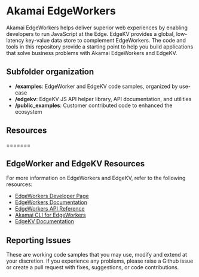 # Akamai EdgeWorkers 

Akamai EdgeWorkers helps deliver superior web experiences by enabling developers to run JavaScript at the Edge. EdgeKV provides a global, low-latency key-value data store to complement EdgeWorkers. The code and tools in this repository provide a starting point to help you build applications that solve business problems with Akamai EdgeWorkers and EdgeKV.


## Subfolder organization
* **/examples**: EdgeWorker and EdgeKV code samples, organized by use-case
* **/edgekv**: EdgeKV JS API helper library, API documentation, and utilities
* **/public_examples**: Customer contributed code to enhanced the ecosystem

## Resources
=======
## EdgeWorker and EdgeKV Resources

For more information on EdgeWorkers and EdgeKV, refer to the following resources:
* [EdgeWorkers Developer Page](https://developer.akamai.com/edgeworkers)
* [EdgeWorkers Documentation](https://techdocs.akamai.com/edgeworkers/docs)
* [EdgeWorkers API Reference](https://techdocs.akamai.com/edgeworkers/reference/api)
* [Akamai CLI for EdgeWorkers](https://developer.akamai.com/legacy/cli/packages/edgeworkers.html)
* [EdgeKV Documentation](https://techdocs.akamai.com/edgekv/docs)


## Reporting Issues
These are working code samples that you may use, modify and extend at your discretion. If you experience any problems, please raise a Github issue or create a pull request with fixes, suggestions, or code contributions.
